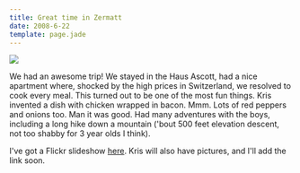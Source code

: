```yaml
---
title: Great time in Zermatt
date: 2008-6-22
template: page.jade
---
```


![](http://farm4.static.flickr.com/3204/2600914434_8d3ee81b88_m.jpg)
  
We had an awesome trip! We stayed in the Haus Ascott, had a nice apartment
where, shocked by the high prices in Switzerland, we resolved to cook every
meal. This turned out to be one of the most fun things. Kris invented a
dish with chicken wrapped in bacon. Mmm. Lots of red peppers and onions
too. Man it was good. Had many adventures with the boys, including a long
hike down a mountain ('bout 500 feet elevation descent, not too shabby
for 3 year olds I think).
  
  
I've got a Flickr slideshow [here](http://flickr.com/photos/ripsawridge/sets/72157605748481978/show/).
Kris will also have pictures, and I'll add the link soon.
